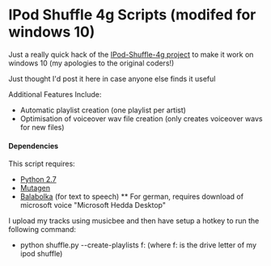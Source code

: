 # IPod Shuffle 4g Scripts (modifed for windows 10)

Just a really quick hack of the [IPod-Shuffle-4g project](https://github.com/nims11/IPod-Shuffle-4g) to make it work on windows 10
(my apologies to the original coders!)

Just thought I'd post it here in case anyone else finds it useful

Additional Features Include:
* Automatic playlist creation (one playlist per artist)
* Optimisation of voiceover wav file creation (only creates voiceover wavs for new files)

#### Dependencies

This script requires:

* [Python 2.7](http://www.python.org/download/releases/2.7/)
* [Mutagen](https://code.google.com/p/mutagen/)
* [Balabolka](http://www.cross-plus-a.com/balabolka.htm) (for text to speech) 
** For german, requires download of microsoft voice "Microsoft Hedda Desktop"

I upload my tracks using musicbee and then have setup a hotkey to run the following command:
* python shuffle.py --create-playlists f: (where f: is the drive letter of my ipod shuffle)
